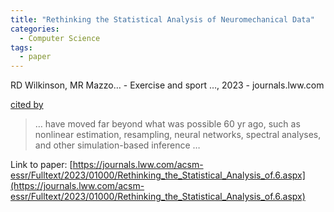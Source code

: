```yaml
---
title: "Rethinking the Statistical Analysis of Neuromechanical Data"
categories:
  - Computer Science
tags:
  - paper
---
```

RD Wilkinson, MR Mazzo… - Exercise and sport …, 2023 - journals.lww.com

[cited by](https://scholar.google.com/scholar?cites=10865944781745749225&as_sdt=4000005&sciodt=0,18&hl=en&num=20) 

>… have moved far beyond what was possible 60 yr ago, such as nonlinear estimation, resampling, neural networks, spectral analyses, and other simulation-based inference …

Link to paper: [https://journals.lww.com/acsm-essr/Fulltext/2023/01000/Rethinking_the_Statistical_Analysis_of.6.aspx](https://journals.lww.com/acsm-essr/Fulltext/2023/01000/Rethinking_the_Statistical_Analysis_of.6.aspx)

